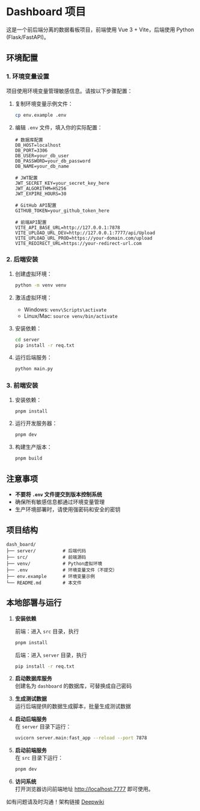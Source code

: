# Dashboard 项目

这是一个前后端分离的数据看板项目，前端使用 Vue 3 + Vite，后端使用 Python (Flask/FastAPI)。

## 环境配置

### 1. 环境变量设置

项目使用环境变量管理敏感信息。请按以下步骤配置：

1. 复制环境变量示例文件：
   ```bash
   cp env.example .env
   ```

2. 编辑 `.env` 文件，填入你的实际配置：
   ```
   # 数据库配置
   DB_HOST=localhost
   DB_PORT=3306
   DB_USER=your_db_user
   DB_PASSWORD=your_db_password
   DB_NAME=your_db_name

   # JWT配置
   JWT_SECRET_KEY=your_secret_key_here
   JWT_ALGORITHM=HS256
   JWT_EXPIRE_HOURS=30

   # GitHub API配置
   GITHUB_TOKEN=your_github_token_here

   # 前端API配置
   VITE_API_BASE_URL=http://127.0.0.1:7878
   VITE_UPLOAD_URL_DEV=http://127.0.0.1:7777/api/Upload
   VITE_UPLOAD_URL_PROD=https://your-domain.com/upload
   VITE_REDIRECT_URL=https://your-redirect-url.com
   ```

### 2. 后端安装

1. 创建虚拟环境：
   ```bash
   python -m venv venv
   ```

2. 激活虚拟环境：
   - Windows: `venv\Scripts\activate`
   - Linux/Mac: `source venv/bin/activate`

3. 安装依赖：
   ```bash
   cd server
   pip install -r req.txt
   ```

4. 运行后端服务：
   ```bash
   python main.py
   ```

### 3. 前端安装

1. 安装依赖：
   ```bash
   pnpm install
   ```

2. 运行开发服务器：
   ```bash
   pnpm dev
   ```

3. 构建生产版本：
   ```bash
   pnpm build
   ```

## 注意事项

- **不要将 `.env` 文件提交到版本控制系统**
- 确保所有敏感信息都通过环境变量管理
- 生产环境部署时，请使用强密码和安全的密钥

## 项目结构

```
dash_board/
├── server/          # 后端代码
├── src/             # 前端源码
├── venv/            # Python虚拟环境
├── .env             # 环境变量文件（不提交）
├── env.example      # 环境变量示例
└── README.md        # 本文件
```

## 本地部署与运行

1. **安装依赖**

   前端：进入 `src` 目录，执行  
     ```sh
     pnpm install
     ```
   后端：进入 `server` 目录，执行  
     ```sh
     pip install -r req.txt
     ```

3. **启动数据库服务**  
   创建名为 `dashboard` 的数据库，可替换成自己密码
4. **生成测试数据**  
   运行后端提供的数据生成脚本，批量生成测试数据
5. **启动后端服务**  
   在 `server` 目录下运行：
   ```sh
   uvicorn server.main:fast_app --reload --port 7878
   ```

6. **启动前端服务**  
   在 `src` 目录下运行：
   ```sh
   pnpm dev

7. **访问系统**  
   打开浏览器访问前端地址 [http://localhost:7777](http://localhost:7777) 即可使用。


如有问题请及时沟通！架构链接
[Deepwiki](https://deepwiki.com/Jpl-hub/diggboard) 
